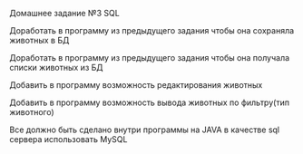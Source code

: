 Домашнее задание №3 SQL

Доработать в программу из предыдущего задания чтобы она сохраняла животных в БД

Доработать в программу из предыдущего задания чтобы она получала списки животных из БД

Добавить в программу возможность редактирования животных

Добавить в программу возможность вывода животных по фильтру(тип животного)

Все должно быть сделано внутри программы на JAVA в качестве sql сервера использовать MySQL
